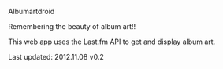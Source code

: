 Albumartdroid

Remembering the beauty of album art!!

This web app uses the Last.fm API to get and display album art.

Last updated: 2012.11.08 v0.2